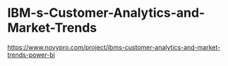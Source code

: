 # IBM-s-Customer-Analytics-and-Market-Trends

https://www.novypro.com/project/ibms-customer-analytics-and-market-trends-power-bi
